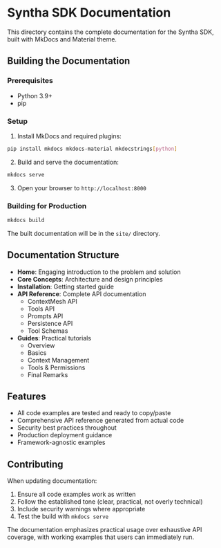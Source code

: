 # Syntha SDK Documentation

This directory contains the complete documentation for the Syntha SDK, built with MkDocs and Material theme.

## Building the Documentation

### Prerequisites

- Python 3.9+
- pip

### Setup

1. Install MkDocs and required plugins:
```bash
pip install mkdocs mkdocs-material mkdocstrings[python]
```

2. Build and serve the documentation:
```bash
mkdocs serve
```

3. Open your browser to `http://localhost:8000`

### Building for Production

```bash
mkdocs build
```

The built documentation will be in the `site/` directory.

## Documentation Structure

- **Home**: Engaging introduction to the problem and solution
- **Core Concepts**: Architecture and design principles
- **Installation**: Getting started guide
- **API Reference**: Complete API documentation
  - ContextMesh API
  - Tools API  
  - Prompts API
  - Persistence API
  - Tool Schemas
- **Guides**: Practical tutorials
  - Overview
  - Basics
  - Context Management
  - Tools & Permissions
  - Final Remarks

## Features

- All code examples are tested and ready to copy/paste
- Comprehensive API reference generated from actual code
- Security best practices throughout
- Production deployment guidance
- Framework-agnostic examples

## Contributing

When updating documentation:

1. Ensure all code examples work as written
2. Follow the established tone (clear, practical, not overly technical)
3. Include security warnings where appropriate
4. Test the build with `mkdocs serve`

The documentation emphasizes practical usage over exhaustive API coverage, with working examples that users can immediately run.
